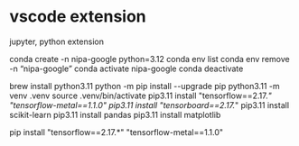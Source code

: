 # vscode extension
jupyter, python extension 

conda create -n nipa-google python=3.12
conda env list
conda env remove -n “nipa-google”
conda activate nipa-google
conda deactivate

brew install python3.11
python -m pip install --upgrade pip
python3.11 -m venv .venv
source .venv/bin/activate
pip3.11 install "tensorflow==2.17.*" "tensorflow-metal==1.1.0" 
pip3.11 install "tensorboard==2.17.*"
pip3.11 install scikit-learn
pip3.11 install pandas
pip3.11 install matplotlib

pip install "tensorflow==2.17.*" "tensorflow-metal==1.1.0"